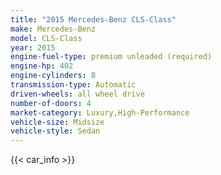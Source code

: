 ```yaml
---
title: "2015 Mercedes-Benz CLS-Class"
make: Mercedes-Benz
model: CLS-Class
year: 2015
engine-fuel-type: premium unleaded (required)
engine-hp: 402
engine-cylinders: 8
transmission-type: Automatic
driven-wheels: all wheel drive
number-of-doors: 4
market-category: Luxury,High-Performance
vehicle-size: Midsize
vehicle-style: Sedan
---
```


{{< car_info >}}
